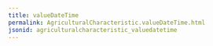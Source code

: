 ```yaml
---
title: valueDateTime
permalink: AgriculturalCharacteristic.valueDateTime.html
jsonid: agriculturalcharacteristic_valuedatetime
---
```

